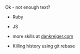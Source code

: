 Ok - not enough text?


* Ruby
* JS

* more skills at [dankreiger.com](http://dankreiger.com/)


* Killing history using git rebase
